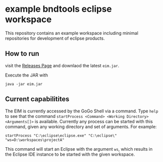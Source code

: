 # example bndtools eclipse workspace
This repository contains an example workspace including minimal repositories for development of eclipse products.

## How to run

visit the [Releases Page](https://github.com/A7exSchin/EclipseInstallationManager/releases) and downlaod the latest `eim.jar`.

Execute the JAR with

```
java -jar eim.jar
```

## Current capabilitites

The EIM is currently accessed by the GoGo Shell via a command. Type `help` to see that the command `startProcess <Command> <Working Directory> <Arguments[]>` is available.
Currently any process can be started with this command, given any working directory and set of arguments.
For example:

```
startProcess "C:\eclipse\eclipse.exe" "C:\eclipse\" "ws=D:\workspaces\projectA"
```

This command will start an Eclipse with the argument `ws`, which results in the Eclipse IDE instance to be started with the given workspace.
